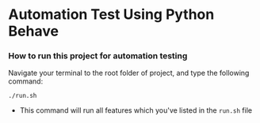 # Automation Test Using Python Behave 

### How to run this project for automation testing 
Navigate your terminal to the root folder of project, and type the following command: 

    ./run.sh

- This command will run all features which you've listed in the `run.sh` file

